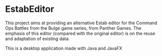 EstabEditor
===========

This project aims at providing an alternative Estab editor for the Command Ops Battles from the Bulge game series, from Panther Games.
The emphasis of this editor (compared with the original editor) is on the reuse and adaptation of existing data. 

This is a desktop application made with Java and JavaFX

